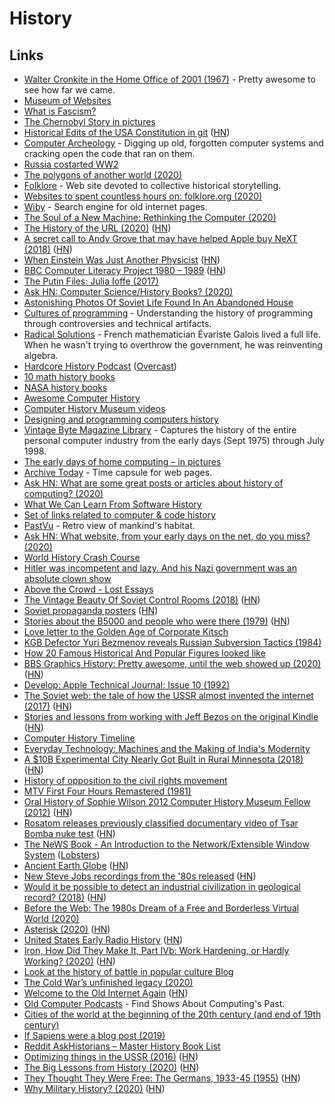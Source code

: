 # History

## Links

- [Walter Cronkite in the Home Office of 2001 (1967)](https://www.youtube.com/watch?v=V6DSu3IfRlo) - Pretty awesome to see how far we came.
- [Museum of Websites](https://www.kapwing.com/museum-of-websites)
- [What is Fascism?](https://www.reddit.com/r/AskHistorians/comments/22ox1w/what_is_fascism/cgoz902/)
- [The Chernobyl Story in pictures](https://imgur.com/a/TwY6q)
- [Historical Edits of the USA Constitution in git](https://github.com/JesseKPhillips/USA-Constitution) ([HN](https://news.ycombinator.com/item?id=21338257))
- [Computer Archeology](http://www.computerarcheology.com/) - Digging up old, forgotten computer systems and cracking open the code that ran on them.
- [Russia costarted WW2](https://www.reddit.com/r/worldnews/comments/ei5h2w/vladimir_putin_tries_to_rewrite_history_in_speech/fcnzs71/)
- [The polygons of another world (2020)](http://fabiensanglard.net/another_world_polygons/index.html)
- [Folklore](https://www.folklore.org/) - Web site devoted to collective historical storytelling.
- [Websites to spent countless hours on: folklore.org (2020)](https://www.christophlabacher.com/notes/websites-to-spent-countless-hours-on-folklore-org)
- [Wiby](https://wiby.me/) - Search engine for old internet pages.
- [The Soul of a New Machine: Rethinking the Computer (2020)](https://www.youtube.com/watch?v=vvZA9n3e5pc)
- [The History of the URL (2020)](https://blog.cloudflare.com/the-history-of-the-url/) ([HN](https://news.ycombinator.com/item?id=22493216))
- [A secret call to Andy Grove that may have helped Apple buy NeXT (2018)](https://www.cake.co/conversations/g4CP6zJ/the-secret-call-to-andy-grove-that-may-have-helped-apple-buy-next) ([HN](https://news.ycombinator.com/item?id=22629763))
- [When Einstein Was Just Another Physicist](https://lareviewofbooks.org/article/when-einstein-was-just-another-physicist/) ([HN](https://news.ycombinator.com/item?id=22681773))
- [BBC Computer Literacy Project 1980 – 1989](https://clp.bbcrewind.co.uk/) ([HN](https://news.ycombinator.com/item?id=22683158))
- [The Putin Files: Julia Ioffe (2017)](https://www.youtube.com/watch?v=b1HWNcLDK88)
- [Ask HN: Computer Science/History Books? (2020)](https://news.ycombinator.com/item?id=22692281)
- [Astonishing Photos Of Soviet Life Found In An Abandoned House](https://www.rferl.org/a/astonishing-photos-of-soviet-village-life-discovered-in-abandoned-house-in-moldova/30383072.html)
- [Cultures of programming](http://tomasp.net/academic/drafts/cultures/cultures.pdf) - Understanding the history of programming through controversies and technical artifacts.
- [Radical Solutions](https://www.damninteresting.com/radical-solutions/) - French mathematician Évariste Galois lived a full life. When he wasn't trying to overthrow the government, he was reinventing algebra.
- [Hardcore History Podcast](https://www.dancarlin.com/hardcore-history-series/) ([Overcast](https://overcast.fm/itunes173001861/dan-carlins-hardcore-history))
- [10 math history books](https://wiki.ezvid.com/best-history-of-mathematics-books)
- [NASA history books](https://history.nasa.gov/books_sort_SP.html)
- [Awesome Computer History](https://github.com/watson/awesome-computer-history)
- [Computer History Museum videos](https://www.youtube.com/user/ComputerHistory/videos)
- [Designing and programming computers history](https://www.bl.uk/voices-of-science/themes/designing-and-programming-computers)
- [Vintage Byte Magazine Library](https://vintageapple.org/byte/) - Captures the history of the entire personal computer industry from the early days (Sept 1975) through July 1998.
- [The early days of home computing – in pictures](https://www.theguardian.com/technology/gallery/2020/apr/11/the-early-days-of-home-computing-in-pictures?CMP=Share_iOSApp_Other)
- [Archive Today](http://archive.vn/) - Time capsule for web pages.
- [Ask HN: What are some great posts or articles about history of computing? (2020)](https://news.ycombinator.com/item?id=22907211)
- [What We Can Learn From Software History](https://www.deconstructconf.com/2019/hillel-wayne-what-we-can-learn-from-software-history)
- [Set of links related to computer & code history](https://github.com/v3ga/computer_history)
- [PastVu](https://pastvu.com/) - Retro view of mankind's habitat.
- [Ask HN: What website, from your early days on the net, do you miss? (2020)](https://news.ycombinator.com/item?id=22981491)
- [World History Crash Course](https://www.youtube.com/playlist?list=PLBDA2E52FB1EF80C9)
- [Hitler was incompetent and lazy. And his Nazi government was an absolute clown show](https://www.newsweek.com/hitler-incompetent-lazy-nazi-government-clown-show-opinion-1408136)
- [Above the Crowd - Lost Essays](https://drive.google.com/file/d/1jX3GbFCIlnJc4vzSf4XWYyD6RosCdKOh/view)
- [The Vintage Beauty Of Soviet Control Rooms (2018)](https://designyoutrust.com/2018/01/vintage-beauty-soviet-control-rooms/) ([HN](https://news.ycombinator.com/item?id=23334339))
- [Soviet propaganda posters](https://www.sovietposters.com/) ([HN](https://news.ycombinator.com/item?id=23375494))
- [Stories about the B5000 and people who were there (1979)](http://ed-thelen.org/comp-hist/B5000-AlgolRWaychoff.html) ([HN](https://news.ycombinator.com/item?id=23519816))
- [Love letter to the Golden Age of Corporate Kitsch](https://www.instagram.com/__________office/)
- [KGB Defector Yuri Bezmenov reveals Russian Subversion Tactics (1984)](https://www.youtube.com/watch?v=zgmg2VFX058)
- [How 20 Famous Historical And Popular Figures looked like](https://www.boredpanda.com/digital-art-restoring-appearances-historical-figures-bas-uterwijk/)
- [BBS Graphics History: Pretty awesome, until the web showed up (2020)](https://tedium.co/2020/07/21/bbs-graphics-history-ripscrip-naplps/) ([HN](https://news.ycombinator.com/item?id=23916050))
- [Develop: Apple Technical Journal: Issue 10 (1992)](https://vintageapple.org/develop/pdf/develop-10_9205_May_1992.pdf)
- [The Soviet web: the tale of how the USSR almost invented the internet (2017)](https://www.calvertjournal.com/articles/show/7605/soviet-internet-cybernetics-viktor-glushkov) ([HN](https://news.ycombinator.com/item?id=23987760))
- [Stories and lessons from working with Jeff Bezos on the original Kindle](https://twitter.com/drose_999/status/1287944667414196225) ([HN](https://news.ycombinator.com/item?id=24026270))
- [Computer History Timeline](https://history-computer.com/)
- [Everyday Technology: Machines and the Making of India's Modernity](https://bookshop.org/books/everyday-technology-machines-and-the-making-of-india-s-modernity/9780226269375)
- [A \$10B Experimental City Nearly Got Built in Rural Minnesota (2018)](https://www.smithsonianmag.com/innovation/how-10-billion-experimental-city-nearly-got-built-rural-minnesota-180968617/) ([HN](https://news.ycombinator.com/item?id=24184470))
- [History of opposition to the civil rights movement](https://twitter.com/GKBesterfriend/status/1295428171198685184)
- [MTV First Four Hours Remastered (1981)](https://archive.org/details/1981.08.01_MTV_First_Four_Hours_Remastered_12am_Saturday_August_1st_1981/1981.08.01+-+MTV+First+Four+Hours+Remastered+-+01+-+Original+Broadcast+-+12am+Saturday+August+1st%2C+1981.mpg)
- [Oral History of Sophie Wilson 2012 Computer History Museum Fellow (2012)](http://archive.computerhistory.org/resources/access/text/2012/06/102746190-05-01-acc.pdf) ([HN](https://news.ycombinator.com/item?id=24243415))
- [Rosatom releases previously classified documentary video of Tsar Bomba nuke test](https://thebarentsobserver.com/en/security/2020/08/rosatom-releases-previously-classified-documentary-video-50-mt-novaya-zemlya-test) ([HN](https://news.ycombinator.com/item?id=24247349))
- [The NeWS Book - An Introduction to the Network/Extensible Window System](http://bitsavers.trailing-edge.com/pdf/sun/NeWS/The_NeWS_Book_1989.pdf) ([Lobsters](https://lobste.rs/s/tpl4rr/news_book_introduction_network))
- [Ancient Earth Globe](https://dinosaurpictures.org/ancient-earth#240) ([HN](https://news.ycombinator.com/item?id=24459997))
- [New Steve Jobs recordings from the '80s released](https://www.sfgate.com/tech/article/New-Steve-Jobs-recordings-from-the-80s-released-15572216.php) ([HN](https://news.ycombinator.com/item?id=24544508))
- [Would it be possible to detect an industrial civilization in geological record? (2018)](https://arxiv.org/abs/1804.03748) ([HN](https://news.ycombinator.com/item?id=24601375))
- [Before the Web: The 1980s Dream of a Free and Borderless Virtual World (2020)](https://www.youtube.com/watch?v=YWh6Yzr12iQ)
- [Asterisk (2020)](https://cormullion.github.io/pages/2020-10-09-asterisk/) ([HN](https://news.ycombinator.com/item?id=24733187))
- [United States Early Radio History](https://earlyradiohistory.us/) ([HN](https://news.ycombinator.com/item?id=24744537))
- [Iron, How Did They Make It, Part IVb: Work Hardening, or Hardly Working? (2020)](https://acoup.blog/2020/10/16/collections-iron-how-did-they-make-it-part-ivb-work-hardening-or-hardly-working/) ([HN](https://news.ycombinator.com/item?id=24797376))
- [Look at the history of battle in popular culture Blog](https://acoup.blog/)
- [The Cold War’s unfinished legacy (2020)](https://www.africasacountry.com/2020/09/the-cold-wars-unfinished-legacy)
- [Welcome to the Old Internet Again](http://theoldnet.com/) ([HN](https://news.ycombinator.com/item?id=24808071))
- [Old Computer Podcasts](http://oldcomputerpods.com/) - Find Shows About Computing's Past.
- [Cities of the world at the beginning of the 20th century (and end of 19th century)](https://twitter.com/JoaquimCampa/status/1251243294157348864)
- [If Sapiens were a blog post (2019)](https://neilkakkar.com/sapiens.html)
- [Reddit AskHistorians – Master History Book List](https://www.reddit.com/r/AskHistorians/comments/timi4/the_askhistorians_master_book_list/)
- [Optimizing things in the USSR (2016)](https://chris-said.io/2016/05/11/optimizing-things-in-the-ussr/) ([HN](https://news.ycombinator.com/item?id=25084479))
- [The Big Lessons from History (2020)](https://www.collaborativefund.com/blog/the-big-lessons-from-history/) ([HN](https://news.ycombinator.com/item?id=25083946))
- [They Thought They Were Free: The Germans, 1933-45 (1955)](https://press.uchicago.edu/Misc/Chicago/511928.html) ([HN](https://news.ycombinator.com/item?id=25083315))
- [Why Military History? (2020)](https://acoup.blog/2020/11/13/collections-why-military-history/) ([HN](https://news.ycombinator.com/item?id=25092118))
